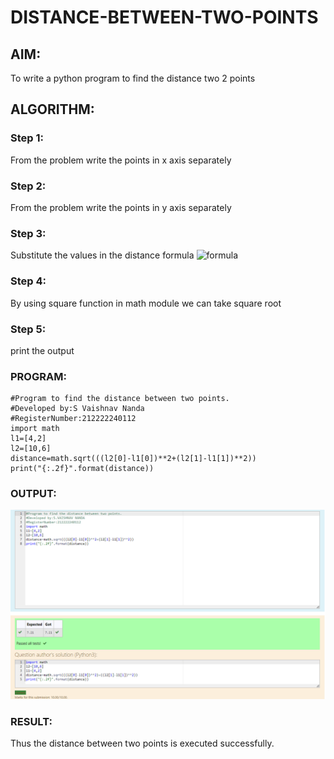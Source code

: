 # DISTANCE-BETWEEN-TWO-POINTS

## AIM:
To write a python program to find the distance two 2 points
## ALGORITHM:
### Step 1: 
From the problem write the points in x axis separately
### Step 2: 
From the problem write the points in y axis separately
### Step 3: 
Substitute the values in the distance formula 
![formula](/formula.JPG)
### Step 4: 
By using square function in math module we can take square root
### Step 5:
print the output

### PROGRAM:
```
#Program to find the distance between two points.
#Developed by:S Vaishnav Nanda 
#RegisterNumber:212222240112
import math
l1=[4,2]
l2=[10,6]
distance=math.sqrt(((l2[0]-l1[0])**2+(l2[1]-l1[1])**2))
print("{:.2f}".format(distance))
```

### OUTPUT:
![github logo](dist.png)


### RESULT:
Thus the distance between two points is executed successfully.

